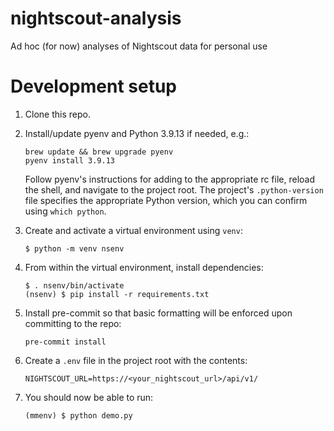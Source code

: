 # nightscout-analysis

Ad hoc (for now) analyses of Nightscout data for personal use


# Development setup

1. Clone this repo.

1. Install/update pyenv and Python 3.9.13 if needed, e.g.:

   ```
   brew update && brew upgrade pyenv
   pyenv install 3.9.13
   ```

   Follow pyenv's instructions for adding to the appropriate rc file, reload the
   shell, and navigate to the project root. The project's `.python-version` file
   specifies the appropriate Python version, which you can confirm using `which python`.

1. Create and activate a virtual environment using `venv`:

   ```commandline
   $ python -m venv nsenv
   ```

1. From within the virtual environment, install dependencies:

   ```commandline
   $ . nsenv/bin/activate
   (nsenv) $ pip install -r requirements.txt
   ```

1. Install pre-commit so that basic formatting will be enforced upon committing to the repo:

   ```commandline
   pre-commit install
   ```

1. Create a `.env` file in the project root with the contents:

   ```commandline
   NIGHTSCOUT_URL=https://<your_nightscout_url>/api/v1/
   ```

1. You should now be able to run:

   ```commandline
   (mmenv) $ python demo.py
   ```

